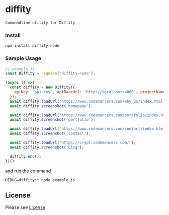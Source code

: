 diffity
======================

    Commandline utility for Diffity

### Install

```
npm install diffity-node
```

### Sample Usage

```js
// example.js
const Diffity = require('diffity-node');

(async () =>{
  const diffity = new Diffity({
    apiKey: "api-key", apiBaseUrl: 'http://localhost:4000', projectName: 'Diffity Node'
  });
  await diffity.loadUrl('https://www.codemancers.com/why_us/index.html');
  await diffity.screenshot('homepage');

  await diffity.loadUrl('https://www.codemancers.com/portfolio/index.html');
  await diffity.screenshot('portfolio');

  await diffity.loadUrl('https://www.codemancers.com/contact/index.html');
  await diffity.screenshot('contact');

  await diffity.loadUrl('https://crypt.codemancers.com/');
  await diffity.screenshot('blog');

  diffity.end();
})()
```

and run the command

```
DEBUG=diffity:* node example.js
```

License
-------
Please see [License](https://gitlab.com/codemancers/diffity-node/blob/master/License)

